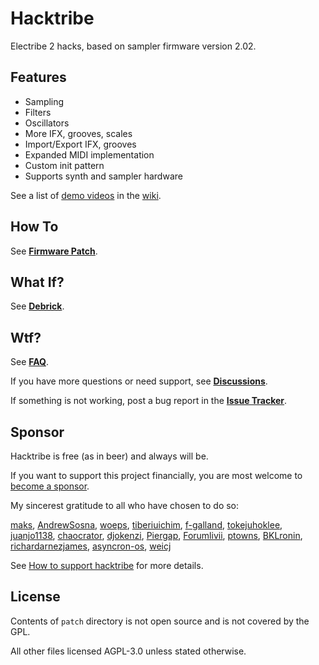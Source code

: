 # Hacktribe
Electribe 2 hacks, based on sampler firmware version 2.02.

## Features
- Sampling
- Filters
- Oscillators
- More IFX, grooves, scales
- Import/Export IFX, grooves
- Expanded MIDI implementation
- Custom init pattern
- Supports synth and sampler hardware

See a list of [demo videos](https://github.com/bangcorrupt/hacktribe/wiki/Features#demo-videos) in the [wiki](https://github.com/bangcorrupt/hacktribe/wiki).

## How To
See **[Firmware Patch](../../wiki/how-to#firmware-patch)**.

## What If?
See **[Debrick](../../wiki/debrick)**.

## Wtf?
See **[FAQ](../../wiki/faq)**.

If you have more questions or need support, see **[Discussions](../../discussions)**.

If something is not working, post a bug report in the **[Issue Tracker](../../issues)**.

## Sponsor
Hacktribe is free (as in beer) and always will be.  

If you want to support this project financially, you are most welcome to [become a sponsor](https://github.com/sponsors/bangcorrupt).  

My sincerest gratitude to all who have chosen to do so:

[maks](https://github.com/maks), [AndrewSosna](https://github.com/AndrewSosna), [woeps](https://github.com/woeps), [tiberiuichim](https://github.com/tiberiuichim), [f-galland](https://github.com/f-galland), [tokejuhoklee](https://github.com/tokejuhoklee), [juanjo1138](https://github.com/juanjo1138), [chaocrator](https://github.com/chaocrator), [djokenzi](https://github.com/djokenzi), [Piergap](https://github.com/Piergap), [Forumlivii](https://github.com/Forumlivii), [ptowns](https://github.com/ptowns), [BKLronin](https://github.com/BKLronin), [richardarnezjames](https://github.com/richardarnezjames), [asyncron-os](https://github.com/asyncron-os), [weicj](https://github.com/weicj)

See [How to support hacktribe](https://github.com/bangcorrupt/hacktribe/discussions/63) for more details.

## License
Contents of `patch` directory is not open source and is not covered by the GPL.

All other files licensed AGPL-3.0 unless stated otherwise.
